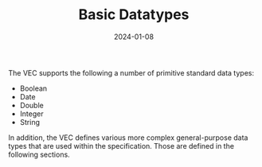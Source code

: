 ﻿---
title: Basic Datatypes
toc: false
type: specs
layout:  package
date: "2024-01-08"
draft: false
specification: VEC
version: 2.1.0
documentType: "Recommendation"
elementType:  Package
menu:
  VEC-2.1.0:    
    identifier: basic-datatypes
    weight: 1002 

# Prev/next pager order (if `docs_section_pager` enabled in `params.toml`)
weight: 1002
---
<p> The VEC&#160;supports the following a number of primitive standard data types:      </p>      <ul>       <li> Boolean        </li>       <li> Date        </li>       <li> Double        </li>       <li> Integer        </li>       <li> String        </li>     </ul>     <p> In addition, the VEC defines various more complex general-purpose data types that are used within the specification. Those are defined in the following sections.      </p>